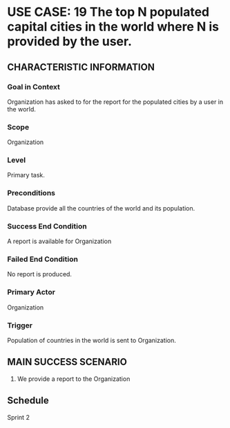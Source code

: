 # USE CASE: 19 The top N populated capital cities in the world where N is provided by the user.

## CHARACTERISTIC INFORMATION

### Goal in Context
Organization has asked to for the report for the populated cities by a user in the world.

### Scope

Organization

### Level

Primary task.

### Preconditions

Database provide all the countries of the world and its population.

### Success End Condition

A report is available for Organization

### Failed End Condition

No report is produced.

### Primary Actor

Organization

### Trigger

Population of countries in the world is sent to Organization.

## MAIN SUCCESS SCENARIO

1. We provide a report to the Organization

## Schedule
Sprint 2
